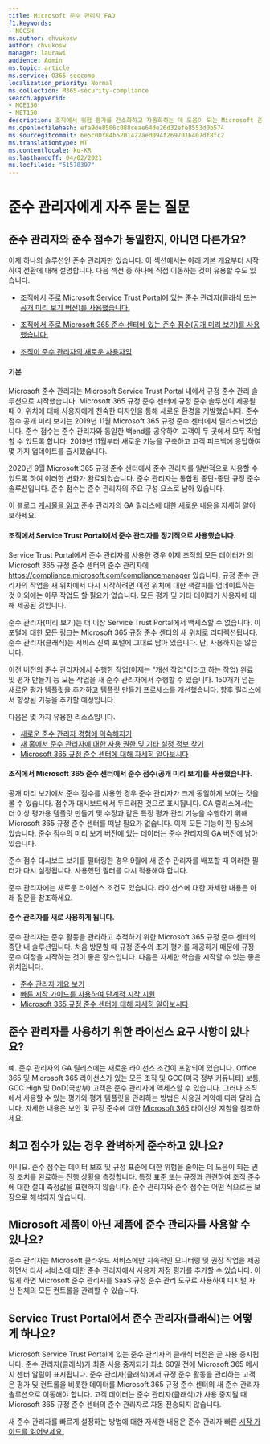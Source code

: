 ```yaml
---
title: Microsoft 준수 관리자 FAQ
f1.keywords:
- NOCSH
ms.author: chvukosw
author: chvukosw
manager: laurawi
audience: Admin
ms.topic: article
ms.service: O365-seccomp
localization_priority: Normal
ms.collection: M365-security-compliance
search.appverid:
- MOE150
- MET150
description: 조직에서 위험 평가를 간소화하고 자동화하는 데 도움이 되는 Microsoft 준수 관리자에 대한 질문과 대답을 찾아보는 것이 도움이 됩니다.
ms.openlocfilehash: efa9de8506c088ceae64de26d32efe8553d0b574
ms.sourcegitcommit: 6e5c00f84b5201422aed094f2697016407df8fc2
ms.translationtype: MT
ms.contentlocale: ko-KR
ms.lasthandoff: 04/02/2021
ms.locfileid: "51570397"
---
```

# <a name="compliance-manager-frequently-asked-questions"></a>준수 관리자에게 자주 묻는 질문

## <a name="is-compliance-manager-and-compliance-score-the-same-thing-or-are-they-different"></a>준수 관리자와 준수 점수가 동일한지, 아니면 다른가요?

이제 하나의 솔루션인 준수 관리자만 있습니다. 이 섹션에서는 아래 기본 개요부터 시작하여 전환에 대해 설명합니다. 다음 섹션 중 하나에 직접 이동하는 것이 유용할 수도 있습니다.

- [조직에서 주로 Microsoft Service Trust Portal에 있는 준수 관리자(클래식 또는 공개 미리 보기 버전)를 사용했습니다.](#your-organization-regularly-used-compliance-manager-in-the-service-trust-portal)

- [조직에서 주로 Microsoft 365 준수 센터에 있는 준수 점수(공개 미리 보기)를 사용했습니다.](#your-organization-used-compliance-score-public-preview-in-the-microsoft-365-compliance-center)

- [조직이 준수 관리자의 새로운 사용자임](#youre-new-to-compliance-manager
)
#### <a name="the-basics"></a>기본

Microsoft 준수 관리자는 Microsoft Service Trust Portal 내에서 규정 준수 관리 솔루션으로 시작했습니다.  Microsoft 365 규정 준수 센터에 규정 준수 솔루션이 제공될 때 이 위치에 대해 사용자에게 친숙한 디자인을 통해 새로운 환경을 개발했습니다. 준수 점수 공개 미리 보기는 2019년 11월 Microsoft 365 규정 준수 센터에서 릴리스되었습니다. 준수 점수는 준수 관리자와 동일한 백end를 공유하여 고객이 두 곳에서 모두 작업할 수 있도록 합니다. 2019년 11월부터 새로운 기능을 구축하고 고객 피드백에 응답하여 몇 가지 업데이트를 출시했습니다.

2020년 9월 Microsoft 365 규정 준수 센터에서 준수 관리자를 일반적으로 사용할 수 있도록 하여 이러한 변화가 완료되었습니다. 준수 관리자는 통합된 종단-종단 규정 준수 솔루션입니다. 준수 점수는 준수 관리자의 주요 구성 요소로 남아 있습니다.

이 블로그 [게시물을 읽고](https://aka.ms/compliancemanager/GAblog) 준수 관리자의 GA 릴리스에 대한 새로운 내용을 자세히 알아보하세요.

#### <a name="your-organization-regularly-used-compliance-manager-in-the-service-trust-portal"></a>조직에서 Service Trust Portal에서 준수 관리자를 정기적으로 사용했습니다.

Service Trust Portal에서 준수 관리자를 사용한 경우 이제 조직의 모든 데이터가 의 Microsoft 365 규정 준수 센터의 준수 관리자에 https://compliance.microsoft.com/compliancemanager 있습니다. 규정 준수 관리자의 작업을 새 위치에서 다시 시작하려면 이전 위치에 대한 책갈피를 업데이트하는 것 이외에는 아무 작업도 할 필요가 없습니다. 모든 평가 및 기타 데이터가 사용자에 대해 제공된 것입니다.

준수 관리자(미리 보기)는 더 이상 Service Trust Portal에서 액세스할 수 없습니다. 이 포털에 대한 모든 링크는 Microsoft 365 규정 준수 센터의 새 위치로 리디렉션됩니다. 준수 관리자(클래식)는 서비스 신뢰 포털에 그대로 남아 있습니다. 단, 사용하지는 않습니다.

이전 버전의 준수 관리자에서 수행한 작업(이제는 "개선 작업"이라고 하는 작업) 완료 및 평가 만들기 등 모든 작업을 새 준수 관리자에서 수행할 수 있습니다. 150개가 넘는 새로운 평가 템플릿을 추가하고 템플릿 만들기 프로세스를 개선했습니다. 향후 릴리스에서 향상된 기능을 추가할 예정입니다.

다음은 몇 가지 유용한 리소스입니다.

- [새로운 준수 관리자 경험에 익숙해지기](compliance-manager-setup.md#understand-the-compliance-manager-dashboard)
- [새 홈에서 준수 관리자에 대한 사용 권한 및 기타 설정 정보 찾기](compliance-manager-setup.md#who-can-access-compliance-manager)
- [Microsoft 365 규정 준수 센터에 대해 자세히 알아보시다](microsoft-365-compliance-center.md)

#### <a name="your-organization-used-compliance-score-public-preview-in-the-microsoft-365-compliance-center"></a>조직에서 Microsoft 365 준수 센터에서 준수 점수(공개 미리 보기)를 사용했습니다.

공개 미리 보기에서 준수 점수를 사용한 경우 준수 관리자가 크게 동일하게 보이는 것을 볼 수 있습니다. 점수가 대시보드에서 두드러진 것으로 표시됩니다. GA 릴리스에서는 더 이상 평가용 템플릿 만들기 및 수정과 같은 특정 평가 관리 기능을 수행하기 위해 Microsoft 365 규정 준수 센터를 떠날 필요가 없습니다. 이제 모든 기능이 한 장소에 있습니다. 준수 점수의 미리 보기 버전에 있는 데이터는 준수 관리자의 GA 버전에 남아 있습니다.

준수 점수 대시보드 보기를 필터링한 경우 9월에 새 준수 관리자를 배포할 때 이러한 필터가 다시 설정됩니다. 사용했던 필터를 다시 적용해야 합니다.

준수 관리자에는 새로운 라이선스 조건도 있습니다. 라이선스에 대한 자세한 내용은 아래 질문을 참조하세요.

#### <a name="youre-new-to-compliance-manager"></a>준수 관리자를 새로 사용하게 됩니다.

준수 관리자는 준수 활동을 관리하고 추적하기 위한 Microsoft 365 규정 준수 센터의 종단 내 솔루션입니다. 처음 방문할 때 규정 준수의 초기 평가를 제공하기 때문에 규정 준수 여정을 시작하는 것이 좋은 장소입니다. 다음은 자세한 학습을 시작할 수 있는 좋은 위치입니다.

- [준수 관리자 개요 보기](compliance-manager.md)
- [빠른 시작 가이드를 사용하여 단계적 시작 지원](compliance-manager-quickstart.md)
- [Microsoft 365 규정 준수 센터에 대해 자세히 알아보시다](microsoft-365-compliance-center.md)

## <a name="are-there-licensing-requirements-for-using-compliance-manager"></a>준수 관리자를 사용하기 위한 라이선스 요구 사항이 있나요?

예. 준수 관리자의 GA 릴리스에는 새로운 라이선스 조건이 포함되어 있습니다. Office 365 및 Microsoft 365 라이선스가 있는 모든 조직 및 GCC(미국 정부 커뮤니티) 보통, GCC High 및 DoD(국방부) 고객은 준수 관리자에 액세스할 수 있습니다. 그러나 조직에서 사용할 수 있는 평가와 평가 템플릿을 관리하는 방법은 사용권 계약에 따라 달라 습니다. 자세한 내용은 보안 및 규정 준수에 대한 [Microsoft 365](/office365/servicedescriptions/microsoft-365-service-descriptions/microsoft-365-tenantlevel-services-licensing-guidance/microsoft-365-security-compliance-licensing-guidance) 라이선싱 지침을 참조하세요.

## <a name="if-i-have-a-high-score-does-it-mean-im-fully-compliant"></a>최고 점수가 있는 경우 완벽하게 준수하고 있나요?

아니요. 준수 점수는 데이터 보호 및 규정 표준에 대한 위험을 줄이는 데 도움이 되는 권장 조치를 완료하는 진행 상황을 측정합니다. 특정 표준 또는 규정과 관련하여 조직 준수에 대한 절대 측정값을 표현하지 않습니다. 준수 관리자와 준수 점수는 어떤 식으로든 보장으로 해석되지 않습니다.

## <a name="can-i-use-compliance-manager-for-non-microsoft-products"></a>Microsoft 제품이 아닌 제품에 준수 관리자를 사용할 수 있나요?

준수 관리자는 Microsoft 클라우드 서비스에만 지속적인 모니터링 및 권장 작업을 제공하면서 타사 서비스에 대한 준수 관리자에서 사용자 지정 평가를 추가할 수 있습니다. 이렇게 하면 Microsoft 준수 관리자를 SaaS 규정 준수 관리 도구로 사용하여 디지털 자산 전체의 모든 컨트롤을 관리할 수 있습니다.

## <a name="whats-happening-to-compliance-manager-classic-in-the-service-trust-portal"></a>Service Trust Portal에서 준수 관리자(클래식)는 어떻게 하나요?

Microsoft Service Trust Portal에 있는 준수 관리자의 클래식 버전은 곧 사용 중지됩니다. 준수 관리자(클래식)가 최종 사용 중지되기 최소 60일 전에 Microsoft 365 메시지 센터 알림이 표시됩니다. 준수 관리자(클래식)에서 규정 준수 활동을 관리하는 고객은 평가 및 컨트롤을 비롯한 데이터를 Microsoft 365 규정 준수 센터의 새 준수 관리자 솔루션으로 이동해야 합니다. 고객 데이터는 준수 관리자(클래식)가 사용 중지될 때 Microsoft 365 규정 준수 센터의 준수 관리자로 자동 전송되지 않습니다.

새 준수 관리자를 빠르게 설정하는 방법에 대한 자세한 내용은 준수 관리자 빠른 [시작 가이드를 읽어보세요.](compliance-manager-quickstart.md)